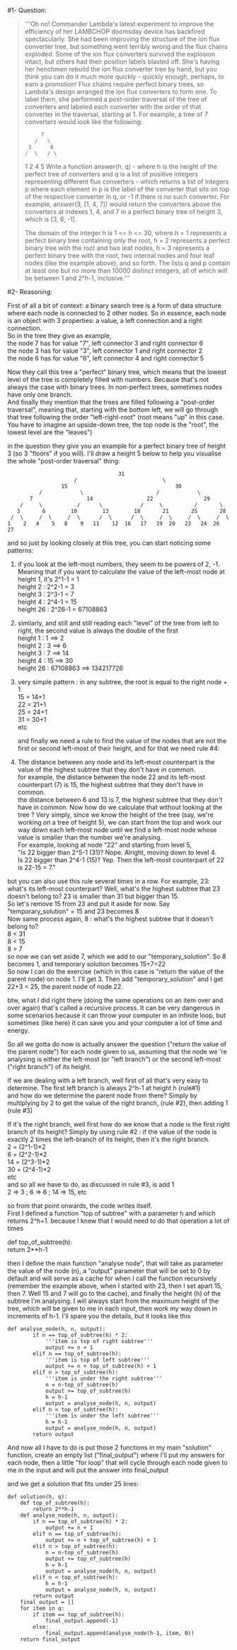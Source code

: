 #1- Question:
>'''Oh no! Commander Lambda's latest experiment to improve the efficiency of her LAMBCHOP doomsday device has backfired spectacularly.
She had been improving the structure of the ion flux converter tree, but something went terribly wrong and the flux chains exploded.
Some of the ion flux converters survived the explosion intact, but others had their position labels blasted off.
She's having her henchmen rebuild the ion flux converter tree by hand, but you think you can do it much more quickly - quickly enough,
perhaps, to earn a promotion!
Flux chains require perfect binary trees, so Lambda's design arranged the ion flux converters to form one.
To label them, she performed a post-order traversal of the tree of converters and labeled each converter with the order of that converter
in the traversal, starting at 1. For example, a tree of 7 converters would look like the following:
>
>          7
>        /   \
>      3      6
>     /  \   / \
>    1   2  4   5
>Write a function answer(h, q) - where h is the height of the perfect tree of converters and q is a list of positive integers representing different
 flux converters - which returns a list of integers p where each element in p is the label of the converter that sits on top of the respective
 converter in q, or -1 if there is no such converter. For example, answer(3, [1, 4, 7]) would return the converters above the converters
 at indexes 1, 4, and 7 in a perfect binary tree of height 3, which is [3, 6, -1].
>
>The domain of the integer h is 1 <= h <= 30, where
h = 1 represents a perfect binary tree containing only the root,
h = 2 represents a perfect binary tree with the root and two leaf nodes,
h = 3 represents a perfect binary tree with the root, two internal nodes and four leaf nodes (like the example above),
and so forth.
The lists q and p contain at least one but no more than 10000 distinct integers, all of which will be between 1 and 2^h-1, inclusive.'''

#2- Reasoning:

First of all a bit of context: a binary search tree is a form of data structure where each node is connected to 2 other nodes. So in essence, each
 node is an object with 3 properties: a value, a left connection and a right connection.   
So in the tree they give as example,  
the node 7 has for value "7", left connector 3 and right connector 6  
the node 3 has for value "3", left connector 1 and right connector 2  
the node 6 has for value "6", left connector 4 and right connector 5  

Now they call this tree a "perfect" binary tree, which means that the lowest level of the tree is completely filled with numbers. Because that's
 not always the case with binary trees. In non-perfect trees, sometimes nodes have only one branch.  
And finally they mention that the trees are filled following a "post-order traversal", meaning that, starting with the bottom left, we will go
 through that tree following the order "left-right-root" (root means "up" in this case. You have to imagine an upside-down tree, the top node is
  the "root", the lowest level are the "leaves")  


in the question they give you an example for a perfect binary tree of height 3 (so 3 "floors" if you will). I'll draw a height 5 below to help you
 visualise the whole "post-order traversal" thing:  

                                       31
                         /                           \
                     15                                  30
              /            \                       /            \
           7                 14                 22                29
        /     \           /      \            /     \          /       \
       3       6        10        13        18       21       25       28
     /  \     /  \     /  \      /  \      /  \     /  \     /  \     /  \
    1    2   4    5   8    9   11    12  16   17   19  20   23   24  26   27



and so just by looking closely at this tree, you can start noticing some patterns:

1) if you look at the left-most numbers, they seem to be powers of 2, -1.   
Meaning that if you want to calculate the value of the left-most node at height 1, it's 2^1-1 = 1  
height 2   : 2^2-1 = 3  
height 3   : 2^3-1 = 7   
height 4   : 2^4-1 = 15    
height 26 : 2^26-1 = 67108863  

2) similarly, and still and still reading each "level" of the tree from left to right, the second value is always the double of the first  
height 1   : 1 ==> 2  
height 2   : 3 ==> 6  
height 3   : 7 ==> 14  
height 4   : 15 ==> 30  
height 26 : 67108863 ==> 134217726

3) very simple pattern : in any subtree, the root is equal to the right node + 1  
15 = 14+1  
22 = 21+1  
25 = 24+1  
31 = 30+1  
etc  

    and finally we need a rule to find the value of the nodes that are not the first or second left-most of their height, and for that we need rule #4:  

4) The distance between any node and its left-most counterpart is the value of the highest subtree that they don't have in common.  
for example, the distance between the node 22 and its left-most counterpart (7) is 15, the highest subtree that they don't have in common.  
the distance between 6 and 13 is 7, the highest subtree that they don't have in common. Now how do we calculate that without looking at the tree
? Very simply, since we know the height of the tree (say, we're working on a tree of height 5), we can start from the top and work our way down
 each left-most node until we find a left-most node whose value is smaller than the number we're analysing.   
For example, looking at node "22" and starting from level 5,  
"Is 22 bigger than 2^5-1 (31)? Nope. Alright, moving down to level 4.  
Is 22 bigger than 2^4-1 (15)? Yep. Then the left-most counterpart of 22 is 22-15 = 7."  

but you can also use this rule several times in a row. For example, 23: what's its left-most counterpart? Well, what's the highest subtree that 23
 doesn't belong to? 23 is smaller than 31 but bigger than 15.  
So let's remove 15 from 23 and put it aside for now. Say "temporary_solution" = 15 and 23 becomes 8  
Now same process again, 8 : what's the highest subtree that it doesn't belong to?   
8 < 31   
8 < 15   
8 > 7  
so now we can set aside 7, which we add to our "temporary_solution". So 8 becomes 1, and temporary solution becomes 15+7=22  
So now I can do the exercise (which in this case is "return the value of the parent node) on node 1. I'll get 3. Then add "temporary_solution" and
 I get 22+3 = 25, the parent node of node 22.  

btw, what I did right there (doing the same operations on an item over and over again) that's called a recursive process. It can be very dangerous
 in some scenarios because it can throw your computer in an infinite loop, but sometimes (like here) it can save you and your computer a lot of
  time and energy.  


So all we gotta do now is actually answer the question ("return the value of the parent node") for each node given to us, assuming that the node we
're analysing is either the left-most (or "left branch") or the second left-most ("right branch") of its height.  

If we are dealing with a left branch, well first of all that's very easy to determine. The first left branch is always 2^h-1 at height h (rule#1)  
and how do we determine the parent node from there? Simply by multiplying by 2 to get the value of the right branch, (rule #2), then adding 1 (rule #3)

If it's the right branch, well first how do we know that a node is the first right branch of its height? Simply by using rule #2 : if the value of
 the node is exactly 2 times the left-branch of its height, then it's the right branch.  
2   = (2^1-1)*2  
6   = (2^2-1)*2  
14 = (2^3-1)*2  
30 = (2^4-1)*2  
etc  
and so all we have to do, as discussed in rule #3, is add 1  
2 => 3 ; 6 => 6 ; 14 => 15, etc  


so from that point onwards, the code writes itself.   
First I defined a function "top of subtree" with a parameter h and which returns 2^h+1. because I knew that I would need to do that operation a lot
 of times  

def top_of_subtree(h):  
      return 2**h-1  

then I define the main function "analyse node", that will take as parameter the value of the node (n), a "output" parameter that will be set to 0
 by default and will serve as a cache for when I call the function recursively (remember the example above, when I started with 23, then I set
  apart 15, then 7. Well 15 and 7 will go to the cache), and finally the height (h) of the subtree I'm analysing. I will always start from the
   maximum height of the tree, which will be given to me in each input, then work my way down in increments of h-1. I'll spare you the details, but
    it looks like this  
    
    def analyse_node(h, n, output):  
            if n == top_of_subtree(h) * 2:  
                '''item is top of right subtree'''  
                output += n + 1  
            elif n == top_of_subtree(h):
                '''item is top of left subtree'''
                output += n + top_of_subtree(h) + 1
            elif n > top_of_subtree(h):
                '''item is under the right subtree'''
                n = n-top_of_subtree(h)
                output += top_of_subtree(h)
                h = h-1
                output = analyse_node(h, n, output)
            elif n < top_of_subtree(h):
                '''item is under the left subtree'''
                h = h-1
                output = analyse_node(h, n, output)
            return output


And now all I have to do is put those 2 functions in my main "solution" function, create an empty list ("final_output") where I'll put my answers
 for each node, then a little "for loop" that will cycle through each node given to me in the input and will put the answer into final_output  


and we get a solution that fits under 25 lines:

    def solution(h, q):
        def top_of_subtree(h):
            return 2**h-1
        def analyse_node(h, n, output):
            if n == top_of_subtree(h) * 2:
                output += n + 1
            elif n == top_of_subtree(h):
                output += n + top_of_subtree(h) + 1
            elif n > top_of_subtree(h):
                n = n-top_of_subtree(h)
                output += top_of_subtree(h)
                h = h-1
                output = analyse_node(h, n, output)
            elif n < top_of_subtree(h):
                h = h-1
                output = analyse_node(h, n, output)
            return output
        final_output = []
        for item in q:
            if item == top_of_subtree(h):
                final_output.append(-1)
            else:
                final_output.append(analyse_node(h-1, item, 0))
        return final_output